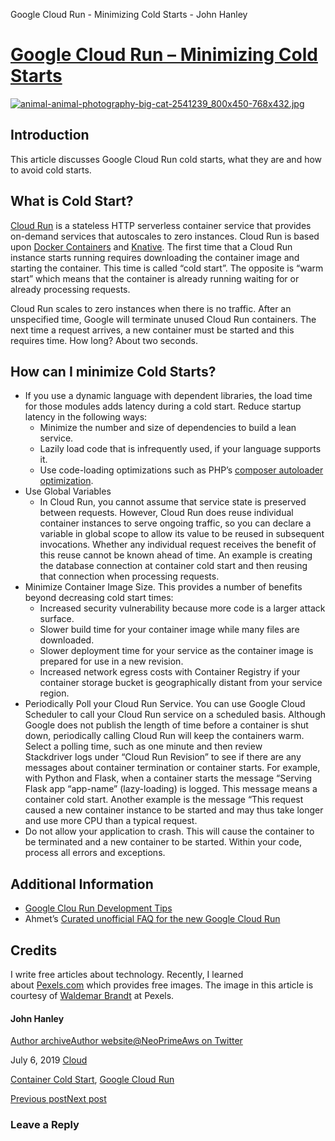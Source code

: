 Google Cloud Run - Minimizing Cold Starts - John Hanley

# [Google Cloud Run – Minimizing Cold Starts](https://www.jhanley.com/google-cloud-run-minimizing-cold-starts/)

[![animal-animal-photography-big-cat-2541239_800x450-768x432.jpg](../_resources/f51af83567008fb60d00ccac1b7ab8bb.jpg)](https://www.pexels.com/photo/photo-of-tiger-and-cub-lying-down-on-grass-2541239/)

## Introduction

This article discusses Google Cloud Run cold starts, what they are and how to avoid cold starts.

## What is Cold Start?

[Cloud Run](https://cloud.google.com/run/) is a stateless HTTP serverless container service that provides on-demand services that autoscales to zero instances. Cloud Run is based upon [Docker Containers](https://www.docker.com/resources/what-container) and [Knative](https://cloud.google.com/knative/). The first time that a Cloud Run instance starts running requires downloading the container image and starting the container. This time is called “cold start”. The opposite is “warm start” which means that the container is already running waiting for or already processing requests.

Cloud Run scales to zero instances when there is no traffic. After an unspecified time, Google will terminate unused Cloud Run containers. The next time a request arrives, a new container must be started and this requires time. How long? About two seconds.

## How can I minimize Cold Starts?

- If you use a dynamic language with dependent libraries, the load time for those modules adds latency during a cold start. Reduce startup latency in the following ways:
    - Minimize the number and size of dependencies to build a lean service.
    - Lazily load code that is infrequently used, if your language supports it.
    - Use code-loading optimizations such as PHP’s [composer autoloader optimization](https://getcomposer.org/doc/articles/autoloader-optimization.md).
- Use Global Variables
    - In Cloud Run, you cannot assume that service state is preserved between requests. However, Cloud Run does reuse individual container instances to serve ongoing traffic, so you can declare a variable in global scope to allow its value to be reused in subsequent invocations. Whether any individual request receives the benefit of this reuse cannot be known ahead of time. An example is creating the database connection at container cold start and then reusing that connection when processing requests.
- Minimize Container Image Size. This provides a number of benefits beyond decreasing cold start times:
    - Increased security vulnerability because more code is a larger attack surface.
    - Slower build time for your container image while many files are downloaded.
    - Slower deployment time for your service as the container image is prepared for use in a new revision.
    - Increased network egress costs with Container Registry if your container storage bucket is geographically distant from your service region.
- Periodically Poll your Cloud Run Service. You can use Google Cloud Scheduler to call your Cloud Run service on a scheduled basis. Although Google does not publish the length of time before a container is shut down, periodically calling Cloud Run will keep the containers warm. Select a polling time, such as one minute and then review Stackdriver logs under “Cloud Run Revision” to see if there are any messages about container termination or container starts. For example, with Python and Flask, when a container starts the message “Serving Flask app “app-name” (lazy-loading) is logged. This message means a container cold start. Another example is the message “This request caused a new container instance to be started and may thus take longer and use more CPU than a typical request.
- Do not allow your application to crash. This will cause the container to be terminated and a new container to be started. Within your code, process all errors and exceptions.

## Additional Information

- [Google Clou Run Development Tips](https://cloud.google.com/run/docs/tips)
- Ahmet’s [Curated unofficial FAQ for the new Google Cloud Run](https://github.com/ahmetb/cloud-run-faq#cold-starts)

## Credits

I write free articles about technology. Recently, I learned about [Pexels.com](https://www.pexels.com/) which provides free images. The image in this article is courtesy of [Waldemar Brandt](https://www.pexels.com/@wb2008) at Pexels.

#### John Hanley

[Author archive](https://www.jhanley.com/author/john-hanley/)[Author website](http://www.jhanley.com/)[@NeoPrimeAws on Twitter](http://www.twitter.com/NeoPrimeAws)

July 6, 2019
[Cloud](https://www.jhanley.com/category/cloud/)

[Container Cold Start](https://www.jhanley.com/tag/container-cold-start/), [Google Cloud Run](https://www.jhanley.com/tag/google-cloud-run/)

[Previous post](https://www.jhanley.com/google-cloud-http-load-balancer-file-upload-error/)[Next post](https://www.jhanley.com/google-cloud-platform-getting-started/)

### Leave a Reply